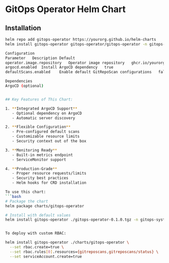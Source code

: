 # GitOps Operator Helm Chart

## Installation

```bash
helm repo add gitops-operator https://yourorg.github.io/helm-charts
helm install gitops-operator gitops-operator/gitops-operator -n gitops-system --create-namespace

Configuration
Parameter	Description	Default
operator.image.repository	Operator image repository	ghcr.io/yourorg/gitops-operator
argocd.enabled	Install ArgoCD dependency	true
defaultScans.enabled	Enable default GitRepoScan configurations	false

Dependencies
ArgoCD (optional)


## Key Features of This Chart:

1. **Integrated ArgoCD Support**  
   - Optional dependency on ArgoCD
   - Automatic server discovery

2. **Flexible Configuration**  
   - Pre-configured default scans
   - Customizable resource limits
   - Security context out of the box

3. **Monitoring Ready**  
   - Built-in metrics endpoint
   - ServiceMonitor support

4. **Production-Grade**  
   - Proper resource requests/limits
   - Security best practices
   - Helm hooks for CRD installation

To use this chart:
```bash
# Package the chart
helm package charts/gitops-operator

# Install with default values
helm install gitops-operator ./gitops-operator-0.1.0.tgz -n gitops-system


To deploy with custom RBAC:

helm install gitops-operator ./charts/gitops-operator \
  --set rbac.create=true \
  --set rbac.rules[0].resources={gitreposcans,gitreposcans/status} \
  --set serviceAccount.create=true